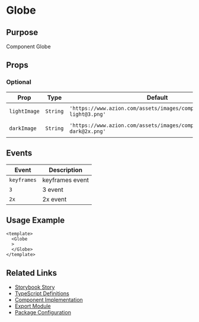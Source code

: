 # Globe

## Purpose

Component Globe

## Props

### Optional
| Prop | Type | Default | Values | Description |
|------|------|---------|--------|-------------|
| `lightImage` | `String` | `'https://www.azion.com/assets/images/components/globe/map-light@3.png'` | - | No description |
| `darkImage` | `String` | `'https://www.azion.com/assets/images/components/globe/map-dark@2x.png'` | - | No description |

## Events

| Event | Description |
|-------|-------------|
| `keyframes` | keyframes event |
| `3` | 3 event |
| `2x` | 2x event |

## Usage Example

```vue
<template>
  <Globe
  >
  </Globe>
</template>
```

## Related Links

- [Storybook Story](../src/stories/elements/globe.stories.js)
- [TypeScript Definitions](./Globe.d.ts)
- [Component Implementation](./Globe.vue)
- [Export Module](./globe.js)
- [Package Configuration](./package.json)
